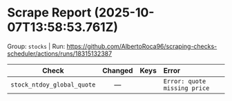 # Scrape Report (2025-10-07T13:58:53.761Z)

Group: `stocks`  |  Run: https://github.com/AlbertoRoca96/scraping-checks-scheduler/actions/runs/18315132387

| Check | Changed | Keys | Error |
|---|:---:|:--|:--|
| `stock_ntdoy_global_quote` | — |  | `Error: quote missing price` |
